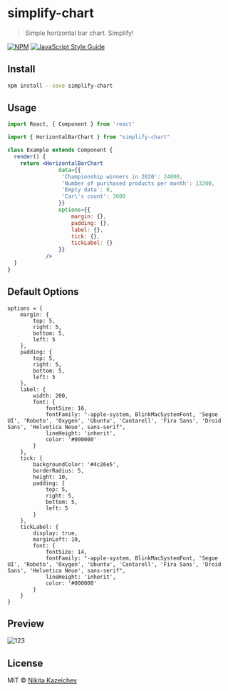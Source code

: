 # simplify-chart

> Simple horizontal bar chart. Simplify!

[![NPM](https://img.shields.io/npm/v/simplify-chart.svg)](https://www.npmjs.com/package/simplify-chart) [![JavaScript Style Guide](https://img.shields.io/badge/code_style-standard-brightgreen.svg)](https://standardjs.com)

## Install

```bash
npm install --save simplify-chart
```

## Usage

```jsx
import React, { Component } from 'react'

import { HorizontalBarChart } from "simplify-chart"

class Example extends Component {
  render() {
    return <HorizontalBarChart
                data={{
                 'Championship winners in 2020': 24000,
                 'Number of purchased products per month': 13200,
                 'Empty data': 0,
                 'Car\'s count': 3600
                }}
                options={{
                    margin: {},
                    padding: {},
                    label: {},
                    tick: {},
                    tickLabel: {}
                }}
            />
  }
}
```

## Default Options

```
options = {
    margin: {
        top: 5,
        right: 5,
        bottom: 5,
        left: 5
    },
    padding: {
        top: 5,
        right: 5,
        bottom: 5,
        left: 5
    },
    label: {
        width: 200,
        font: {
            fontSize: 16,
            fontFamily: "-apple-system, BlinkMacSystemFont, 'Segoe UI', 'Roboto', 'Oxygen', 'Ubuntu', 'Cantarell', 'Fira Sans', 'Droid Sans', 'Helvetica Neue', sans-serif",
            lineHeight: 'inherit',
            color: '#000000'
        }
    },
    tick: {
        backgroundColor: '#4c26e5',
        borderRadius: 5,
        height: 10,
        padding: {
            top: 5,
            right: 5,
            bottom: 5,
            left: 5
        }
    },
    tickLabel: {
        display: true,
        marginLeft: 10,
        font: {
            fontSize: 14,
            fontFamily: "-apple-system, BlinkMacSystemFont, 'Segoe UI', 'Roboto', 'Oxygen', 'Ubuntu', 'Cantarell', 'Fira Sans', 'Droid Sans', 'Helvetica Neue', sans-serif",
            lineHeight: 'inherit',
            color: '#000000'
        }
    }
}
```

## Preview

![123](https://i.ibb.co/ZWMzjVy/simplify-chart-1.png)

## License

MIT © [Nikita Kazeichev](https://github.com/kazeichev)
